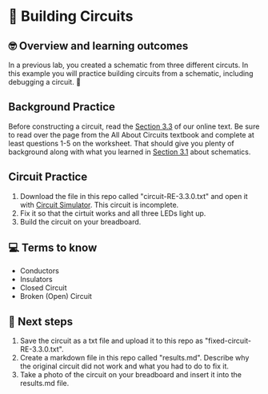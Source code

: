 # :robot: Building Circuits

## 🤓 Overview and learning outcomes 

In a previous lab, you created a schematic from three different circuts.  In this example you will practice building circuits from a schematic, including debugging a circuit. 🚀

## Background Practice

Before constructing a circuit, read the [Section 3.3](https://roboticsengineeringcourse.github.io/electrical-concepts.html#circuits) of our online text.  Be sure to read over the page from the All About Circuits textbook and complete at least questions 1-5 on the worksheet.  That should give you plenty of background along with what you learned in [Section 3.1](https://roboticsengineeringcourse.github.io/electrical-concepts.html#schematics) about schematics.

## Circuit Practice

1. Download the file in this repo called "circuit-RE-3.3.0.txt" and open it with [Circuit Simulator](https://thumbsdb.herokuapp.com/circuit/).  This circuit is incomplete.  
2. Fix it so that the cirtuit works and all three LEDs light up.  
3. Build the circuit on your breadboard.

## 💻 Terms to know

- Conductors
- Insulators
- Closed Circuit
- Broken (Open) Circuit

## 📝 Next steps

1. Save the circuit as a txt file and upload it to this repo as "fixed-circuit-RE-3.3.0.txt".  
2. Create a markdown file in this repo called "results.md".  Describe why the original circuit did not work and what you had to do to fix it.
3. Take a photo of the circuit on your breadboard and insert it into the results.md file.
